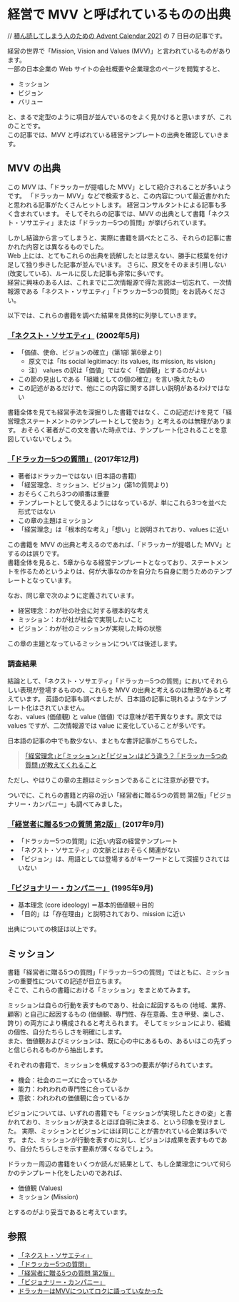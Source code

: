 # 経営で MVV と呼ばれているものの出典
// [積ん読してしまう人のための Advent Calendar 2021](https://adventar.org/calendars/6605) の 7 日目の記事です。

経営の世界で「Mission, Vision and Values (MVV)」と言われているものがあります。  
一部の日本企業の Web サイトの会社概要や企業理念のページを閲覧すると、
- ミッション
- ビジョン
- バリュー

と、まるで定型のように項目が並んでいるのをよく見かけると思いますが、これのことです。  
この記事では、MVV と呼ばれている経営テンプレートの出典を確認していきます。

## MVV の出典
この MVV は、「ドラッカーが提唱した MVV」として紹介されることが多いようです。
「ドラッカー MVV」などで検索すると、この内容について最近書かれたと思われる記事がたくさんヒットします。
経営コンサルタントによる記事も多く含まれています。
そしてそれらの記事では、MVV の出典として書籍「ネクスト・ソサエティ」または「ドラッカー5つの質問」が挙げられています。

しかし結論から言ってしまうと、実際に書籍を調べたところ、それらの記事に書かれた内容とは異なるものでした。  
Web 上には、とてもこれらの出典を読解したとは思えない、勝手に枝葉を付け足して独り歩きした記事が並んでいます。
さらに、原文をそのまま引用しない (改変している)、ルールに反した記事も非常に多いです。  
経営に興味のある人は、これまでに二次情報源で得た言説は一切忘れて、一次情報源である「ネクスト・ソサエティ」「ドラッカー5つの質問」をお読みください。

以下では、これらの書籍を調べた結果を具体的に列挙していきます。

### [「ネクスト・ソサエティ」](https://www.amazon.co.jp/dp/B0081M7XH2) (2002年5月)
- 「価値、使命、ビジョンの確立」(第1部 第6章より)
  - 原文では「its social legitimacy: its values, its mission, its vision」
  - 注） values の訳は「価値」ではなく「価値観」とするのがよい
- この節の見出しである「組織としての個の確立」を言い換えたもの
- この記述があるだけで、他にこの内容に関する詳しい説明があるわけではない

書籍全体を見ても経営手法を深掘りした書籍ではなく、この記述だけを見て「経営理念ステートメントのテンプレートとして使おう」と考えるのは無理があります。
おそらく著者がこの文を書いた時点では、テンプレート化されることを意図していないでしょう。

### [「ドラッカー5つの質問」](https://www.amazon.co.jp/dp/B077YVPPKK) (2017年12月)
- 著者はドラッカーではない (日本語の書籍)
- 「経営理念、ミッション、ビジョン」(第1の質問より)
- おそらくこれら3つの順番は重要
- テンプレートとして使えるようにはなっているが、単にこれら3つを並べた形式ではない
- この章の主題はミッション
- 「経営理念」は「根本的な考え」「想い」と説明されており、values に近い

この書籍を MVV の出典と考えるのであれば、「ドラッカーが提唱した MVV」とするのは誤りです。  
書籍全体を見ると、5章からなる経営テンプレートとなっており、ステートメントを作るためというよりは、何が大事なのかを自分たち自身に問うためのテンプレートとなっています。

なお、同じ章で次のように定義されています。
- 経営理念：わが社の社会に対する根本的な考え
- ミッション：わが社が社会で実現したいこと
- ビジョン：わが社のミッションが実現した時の状態

この章の主題となっているミッションについては後述します。

### 調査結果
結論として、「ネクスト・ソサエティ」「ドラッカー5つの質問」においてそれらしい表現が登場するものの、これらを MVV の出典と考えるのは無理があると考えています。
英語の記事も調べましたが、日本語の記事に現れるようなテンプレート化はされていません。  
なお、values (価値観) と value (価値) では意味が若干異なります。原文では values ですが、二次情報源では value に変化していることが多いです。

日本語の記事の中でも数少ない、まともな書評記事がこちらでした。
> [｢経営理念｣と｢ミッション｣と｢ビジョン｣はどう違う？ ｢ドラッカー5つの質問｣が教えてくれること](https://www.lifehacker.jp/2018/02/book_to_read_drucker.html)

ただし、やはりこの章の主題はミッションであることに注意が必要です。

ついでに、これらの書籍と内容の近い「経営者に贈る5つの質問 第2版」「ビジョナリー・カンパニー」も調べてみました。

### [「経営者に贈る5つの質問 第2版」](https://www.amazon.co.jp/dp/B0756VXT7X) (2017年9月)
- 「ドラッカー5つの質問」に近い内容の経営テンプレート
- 「ネクスト・ソサエティ」の文脈とはおそらく関連がない
- 「ビジョン」は、用語としては登場するがキーワードとして深掘りされてはいない

### [「ビジョナリー・カンパニー」](https://www.amazon.co.jp/dp/B00MVM2EPE) (1995年9月)
- 基本理念 (core ideology) ＝基本的価値観＋目的
- 「目的」は「存在理由」と説明されており、mission に近い

出典についての検証は以上です。

## ミッション
書籍「経営者に贈る5つの質問」「ドラッカー5つの質問」ではともに、ミッションの重要性についての記述が目立ちます。  
そこで、これらの書籍における「ミッション」をまとめてみます。

ミッションは自らの行動を表すものであり、社会に起因するもの (地域、業界、顧客) と自己に起因するもの (価値観、専門性、存在意義、生き甲斐、楽しさ、誇り) の両方により構成されると考えられます。
そしてミッションにより、組織の個性、自分たちらしさを明確にします。  
また、価値観およびミッションは、既に心の中にあるもの、あるいはこの先ずっと信じられるものから抽出します。

それぞれの書籍で、ミッションを構成する3つの要素が挙げられています。
- 機会：社会のニーズに合っているか
- 能力：われわれの専門性に合っているか
- 意欲：われわれの価値観に合っているか

ビジョンについては、いずれの書籍でも「ミッションが実現したときの姿」と書かれており、ミッションが決まるとほぼ自明に決まる、という印象を受けました。
実際、ミッションとビジョンにほぼ同じことが書かれている企業は多いです。
また、ミッションが行動を表すのに対し、ビジョンは成果を表すものであり、自分たちらしさを示す要素が薄くなるでしょう。

ドラッカー周辺の書籍をいくつか読んだ結果として、もし企業理念について何らかのテンプレート化をしたいのであれば、
- 価値観 (Values)
- ミッション (Mission)

とするのがより妥当であると考えています。

## 参照
- [「ネクスト・ソサエティ」](https://www.amazon.co.jp/dp/B0081M7XH2)
- [「ドラッカー5つの質問」](https://www.amazon.co.jp/dp/B077YVPPKK)
- [「経営者に贈る5つの質問 第2版」](https://www.amazon.co.jp/dp/B0756VXT7X)
- [「ビジョナリー・カンパニー」](https://www.amazon.co.jp/dp/B00MVM2EPE)
- [ドラッカーはMVVについてロクに語っていなかった](https://blog.goo.ne.jp/05tatsu/e/06072900850a99272e304a7bc229177a)
